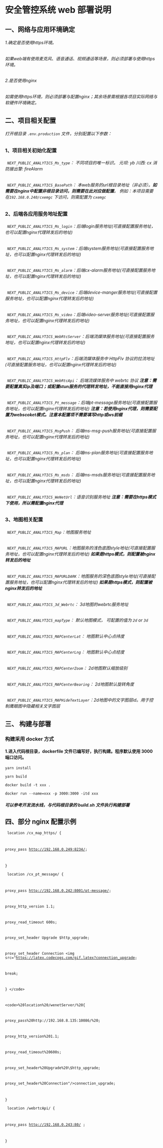 #  安全管控系统 web 部署说明
  
  
##  一、网络与应用环境确定
  
  
<h6>1.确定是否使用https环境。</h6>
  <h6>如果web端有使用麦克风、语音通话、视频通话等场景，则必须部署与使用https环境。</h6>
<h6>2.是否使用nginx</h6>
  <h6>如需使用https环境，则必须部署与配置nginx；其余场景需根据各项目实际网络与软硬件环境确定。</h6>
  
##  二、项目相关配置
  
  
<h6>
  打开根目录 <code>.env.production</code> 文件，分别配置以下参数：
</h6>
  
###  1、项目相关初始化配置
  
  
<h6>
  <code> NEXT_PUBLIC_ANALYTICS_Ms_type</code>： 不同项目的唯一标识。 元坝: yb 川西: cx 消防接出警: fireAlarm
</h6>
  
<h6>
  <code> NEXT_PUBLIC_ANALYTICS_BasePath</code>： 本web服务的url根目录地址（非必须）。<strong>如需要在nginx中配置非根目录访问，则需要在此对应做配置</strong>。 例如：本项目需要在<code>192.168.0.240/cxemgc</code> 下访问，则需配置为 <code>cxemgc</code>
</h6>
  
###  2、后端各应用服务地址配置
  
  
<h6>
  <code> NEXT_PUBLIC_ANALYTICS_Ms_login</code>：后端login服务地址(可直接配置服务地址，也可以配置nginx代理转发后的地址)
</h6>
<h6>
  <code> NEXT_PUBLIC_ANALYTICS_Ms_system</code>：后端system服务地址(可直接配置服务地址，也可以配置nginx代理转发后的地址)
</h6>
<h6>
  <code> NEXT_PUBLIC_ANALYTICS_Ms_alarm</code>：后端cx-alarm服务地址(可直接配置服务地址，也可以配置nginx代理转发后的地址)
</h6>
<h6>
  <code> NEXT_PUBLIC_ANALYTICS_Ms_device</code>：后端device-manger服务地址(可直接配置服务地址，也可以配置nginx代理转发后的地址)
</h6>
<h6>
  <code> NEXT_PUBLIC_ANALYTICS_Ms_video</code>：后端video-server服务地址(可直接配置服务地址，也可以配置nginx代理转发后的地址)
</h6>
<h6>
  <code> NEXT_PUBLIC_ANALYTICS_WebRtcServer</code>：后端流媒体服务地址(可直接配置服务地址，也可以配置nginx代理转发后的地址)
</h6>
<h6>
  <code> NEXT_PUBLIC_ANALYTICS_HttpFlv</code>：后端流媒体服务中 HttpFlv 协议的拉流地址(可直接配置服务地址，也可以配置nginx代理转发后的地址)
</h6>
<h6>
  <code> NEXT_PUBLIC_ANALYTICS_WebRtcApi</code>： 后端流媒体服务中 webrtc 协议    <strong>注意：需要配置真实ip及端口；或配置stun服务的代理转发地址，不能直接用nginx代理</strong>
</h6>
  
<h6>
  <code> NEXT_PUBLIC_ANALYTICS_Pt_message</code>：后端pt-message服务地址(可直接配置服务地址，也可以配置nginx代理转发后的地址) <strong>注意：若使用nginx代理，则需要配置为webscoket模式。注意本配置项不需要填写http或ws前缀</strong>
</h6>
  
<h6>
  <code> NEXT_PUBLIC_ANALYTICS_MsgPush</code>： 后端ms-msg-push服务地址(可直接配置服务地址，也可以配置nginx代理转发后的地址)
</h6>
  
<h6>
  <code> NEXT_PUBLIC_ANALYTICS_Ms_plan</code>： 后端ms-plan服务地址(可直接配置服务地址，也可以配置nginx代理转发后的地址)
</h6>
  
<h6>
  <code> NEXT_PUBLIC_ANALYTICS_Ms_msds</code>： 后端ms-msds服务地址(可直接配置服务地址，也可以配置nginx代理转发后的地址)
</h6>
  
<h6>
  <code> NEXT_PUBLIC_ANALYTICS_WeNetUrl</code>：语音识别服务地址 <strong>注意：需要在https模式下使用，所以需配置nginx代理</strong>
</h6>
  
###  3、地图相关配置
  
  
<h6>
  <code> NEXT_PUBLIC_ANALYTICS_Map</code>：地图服务地址
</h6>
<h6>
  <code> NEXT_PUBLIC_ANALYTICS_MAPURL</code>：地图服务的浅色底图style地址(可直接配置服务地址，也可以配置nginx代理转发后的地址)
  <strong>如果是https模式，则配置被nginx转发后的地址</strong> 
</h6>
<h6>
  <code> NEXT_PUBLIC_ANALYTICS_MAPURLDARK</code>：地图服务的深色底图style地址(可直接配置服务地址，也可以配置nginx代理转发后的地址)
  <strong>如果是https模式，则配置被nginx转发后的地址</strong> 
</h6>
<h6>
  <code> NEXT_PUBLIC_ANALYTICS_3d_Webrtc</code>： 3d地图的webrtc服务地址
</h6>
<h6>
  <code> NEXT_PUBLIC_ANALYTICS_mapType</code>： 默认地图模式， 可配置的值为 <code>2d</code> or <code>3d</code>
</h6>
  
<h6>
  <code> NEXT_PUBLIC_ANALYTICS_MAPCenterLat</code>： 地图默认中心点纬度
</h6>
  
<h6>
  <code> NEXT_PUBLIC_ANALYTICS_MAPCenterLng</code>： 地图默认中心点经度
</h6>
  
<h6>
  <code> NEXT_PUBLIC_ANALYTICS_MAPCenterZoom</code>： 2d地图默认缩放级别
</h6>
  
<h6>
  <code> NEXT_PUBLIC_ANALYTICS_MAPCenterBearing</code>： 2d地图默认旋转角度
</h6>
  
<h6>
  <code> NEXT_PUBLIC_ANALYTICS_MAPHideTextLayer</code>：2d地图中的文字图层id。用于控制鹰眼图中隐藏相关文字图层
</h6>
  
##  三、 构建与部署
  
  
###  构建采用 docker 方式
  
  
####  1.进入代码根目录，dockerfile 文件已编写好，执行构建。程序默认使用 3000 端口访问。
  
  
<code>yarn install </code>
  
<code>yarn build</code>
  
<code>docker build -t xxx . </code>
  
<code>docker run --name=xxx -p 3000:3000 -itd xxx</code>
  
#####  可以参考开发流水线，与代码根目录的 build.sh 文件执行构建部署
  
  
##  四、部分 nginx 配置示例
  
  
<code> location /cx_map_https/ {
  
proxy_pass http://192.168.0.249:8234/;
  
}
</code>
  
<code> location /cx_pt_message/ {
  
proxy_pass http://192.168.0.242:8001/pt-message/;
  
proxy_http_version 1.1;
  
proxy_read_timeout 600s;
  
proxy_set_header Upgrade \$http_upgrade;
  
proxy_set_header Connection <img src="https://latex.codecogs.com/gif.latex?connection_upgrade;break;}&lt;&#x2F;code&gt;&lt;code&gt;%20location%20&#x2F;wenetServer&#x2F;%20{proxy_pass%20http:&#x2F;&#x2F;192.168.8.135:10086&#x2F;%20;proxy_http_version%201.1;proxy_read_timeout%20600s;proxy_set_header%20Upgrade%20&#x5C;$http_upgrade;proxy_set_header%20Connection"/>connection_upgrade;
  
}
</code>
  
<code> location /webrtcApi/ {
  
proxy_pass http://192.168.0.243:80/ ;
  
}
</code>
  